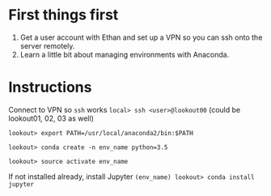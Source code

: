 # First things first
1. Get a user account with Ethan and set up a VPN so you can ssh onto the server remotely.
2. Learn a little bit about managing environments with Anaconda.

# Instructions
Connect to VPN so `ssh` works
```local> ssh <user>@lookout00``` (could be lookout01, 02, 03 as well)

```lookout> export PATH=/usr/local/anaconda2/bin:$PATH```

```lookout> conda create -n env_name python=3.5```

```lookout> source activate env_name```

If not installed already, install Jupyter
```(env_name) lookout> conda install jupyter```

